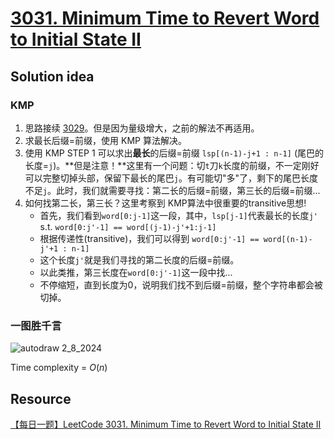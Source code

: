 # [3031. Minimum Time to Revert Word to Initial State II](https://leetcode.com/problems/minimum-time-to-revert-word-to-initial-state-ii/description/)

## Solution idea
### KMP
1. 思路接续 [3029](https://github.com/szhou12/leetcode-go/tree/main/leetcode/3029-Minimum-Time-to-Revert-Word-to-Initial-State-I)。但是因为量级增大，之前的解法不再适用。
2. 求最长后缀=前缀，使用 KMP 算法解决。
3. 使用 KMP STEP 1 可以求出**最长**的后缀=前缀 `lsp[(n-1)-j+1 : n-1]` (尾巴的长度=`j`)。**但是注意！**这里有一个问题：切`t`刀`k`长度的前缀，不一定刚好可以完整切掉头部，保留下最长的尾巴`j`。有可能切"多"了，剩下的尾巴长度不足`j`。此时，我们就需要寻找：第二长的后缀=前缀，第三长的后缀=前缀...
4. 如何找第二长，第三长？这里考察到 KMP算法中很重要的transitive思想!
    * 首先，我们看到`word[0:j-1]`这一段，其中，`lsp[j-1]`代表最长的长度`j'` s.t. `word[0:j'-1] == word[(j-1)-j'+1:j-1]`
    * 根据传递性(transitive)，我们可以得到 `word[0:j'-1] == word[(n-1)-j'+1 : n-1]`
    * 这个长度`j'`就是我们寻找的第二长度的后缀=前缀。
    * 以此类推，第三长度在`word[0:j'-1]`这一段中找...
    * 不停缩短，直到长度为0，说明我们找不到后缀=前缀，整个字符串都会被切掉。

### 一图胜千言
![autodraw 2_8_2024](https://github.com/szhou12/leetcode-go/assets/35708194/a49ea242-b034-4d64-a6a3-5639cc7218a4)

Time complexity = $O(n)$


## Resource
[【每日一题】LeetCode 3031. Minimum Time to Revert Word to Initial State II](https://www.youtube.com/watch?v=ySjzFSCqLBI&ab_channel=HuifengGuan)

